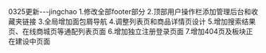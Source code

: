 0325更新---jingchao
1.修改全部footer部分
2.顶部用户操作栏添加管理后台和收藏夹链接
3.全局增加面包屑导航
4.调整列表页和商品详情页设计
5.增加搜索结果页、在线商城页等通配列表页面
6.增加独立注册登录页面
7.增加404页及板块正在建设中页面